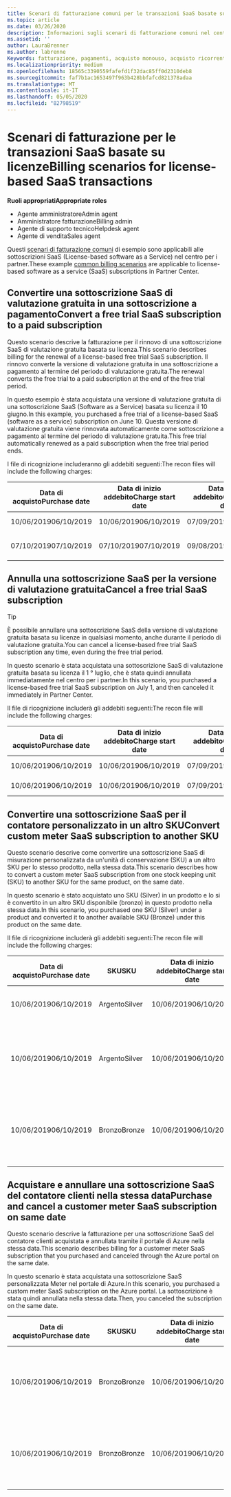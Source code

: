 ```yaml
---
title: Scenari di fatturazione comuni per le transazioni SaaS basate su licenze | Centro per i partner
ms.topic: article
ms.date: 03/26/2020
description: Informazioni sugli scenari di fatturazione comuni nel centro per i partner per le transazioni SaaS basate su licenze.
ms.assetid: ''
author: LauraBrenner
ms.author: labrenne
Keywords: fatturazione, pagamenti, acquisto monouso, acquisto ricorrente, sottoscrizioni, postazioni
ms.localizationpriority: medium
ms.openlocfilehash: 18565c3390559fafefd1f32dac85ff0d2310deb8
ms.sourcegitcommit: faf7b1ac1653497f963b428bbfafcd821378adaa
ms.translationtype: MT
ms.contentlocale: it-IT
ms.lasthandoff: 05/05/2020
ms.locfileid: "82798519"
---
```

# <a name="billing-scenarios-for-license-based-saas-transactions"></a><span data-ttu-id="f8fd4-104">Scenari di fatturazione per le transazioni SaaS basate su licenze</span><span class="sxs-lookup"><span data-stu-id="f8fd4-104">Billing scenarios for license-based SaaS transactions</span></span>

<span data-ttu-id="f8fd4-105">**Ruoli appropriati**</span><span class="sxs-lookup"><span data-stu-id="f8fd4-105">**Appropriate roles**</span></span>

- <span data-ttu-id="f8fd4-106">Agente amministratore</span><span class="sxs-lookup"><span data-stu-id="f8fd4-106">Admin agent</span></span>
- <span data-ttu-id="f8fd4-107">Amministratore fatturazione</span><span class="sxs-lookup"><span data-stu-id="f8fd4-107">Billing admin</span></span>
- <span data-ttu-id="f8fd4-108">Agente di supporto tecnico</span><span class="sxs-lookup"><span data-stu-id="f8fd4-108">Helpdesk agent</span></span>
- <span data-ttu-id="f8fd4-109">Agente di vendita</span><span class="sxs-lookup"><span data-stu-id="f8fd4-109">Sales agent</span></span>


<span data-ttu-id="f8fd4-110">Questi [scenari di fatturazione comuni](common-billing-scenarios.md) di esempio sono applicabili alle sottoscrizioni SaaS (License-based software as a Service) nel centro per i partner.</span><span class="sxs-lookup"><span data-stu-id="f8fd4-110">These example [common billing scenarios](common-billing-scenarios.md) are applicable to license-based software as a service (SaaS) subscriptions in Partner Center.</span></span>

## <a name="convert-a-free-trial-saas-subscription-to-a-paid-subscription"></a><span data-ttu-id="f8fd4-111">Convertire una sottoscrizione SaaS di valutazione gratuita in una sottoscrizione a pagamento</span><span class="sxs-lookup"><span data-stu-id="f8fd4-111">Convert a free trial SaaS subscription to a paid subscription</span></span>

<span data-ttu-id="f8fd4-112">Questo scenario descrive la fatturazione per il rinnovo di una sottoscrizione SaaS di valutazione gratuita basata su licenza.</span><span class="sxs-lookup"><span data-stu-id="f8fd4-112">This scenario describes billing for the renewal of a license-based free trial SaaS subscription.</span></span> <span data-ttu-id="f8fd4-113">Il rinnovo converte la versione di valutazione gratuita in una sottoscrizione a pagamento al termine del periodo di valutazione gratuita.</span><span class="sxs-lookup"><span data-stu-id="f8fd4-113">The renewal converts the free trial to a paid subscription at the end of the free trial period.</span></span>

<span data-ttu-id="f8fd4-114">In questo esempio è stata acquistata una versione di valutazione gratuita di una sottoscrizione SaaS (Software as a Service) basata su licenza il 10 giugno.</span><span class="sxs-lookup"><span data-stu-id="f8fd4-114">In this example, you purchased a free trial of a license-based SaaS (software as a service) subscription on June 10.</span></span> <span data-ttu-id="f8fd4-115">Questa versione di valutazione gratuita viene rinnovata automaticamente come sottoscrizione a pagamento al termine del periodo di valutazione gratuita.</span><span class="sxs-lookup"><span data-stu-id="f8fd4-115">This free trial automatically renewed as a paid subscription when the free trial period ends.</span></span>

<span data-ttu-id="f8fd4-116">I file di ricognizione includeranno gli addebiti seguenti:</span><span class="sxs-lookup"><span data-stu-id="f8fd4-116">The recon files will include the following charges:</span></span>

| <span data-ttu-id="f8fd4-117">Data di acquisto</span><span class="sxs-lookup"><span data-stu-id="f8fd4-117">Purchase date</span></span> | <span data-ttu-id="f8fd4-118">Data di inizio addebito</span><span class="sxs-lookup"><span data-stu-id="f8fd4-118">Charge start date</span></span> | <span data-ttu-id="f8fd4-119">Data di fine addebito</span><span class="sxs-lookup"><span data-stu-id="f8fd4-119">Charge end date</span></span> | <span data-ttu-id="f8fd4-120">Prezzo unitario</span><span class="sxs-lookup"><span data-stu-id="f8fd4-120">Unit price</span></span> | <span data-ttu-id="f8fd4-121">Quantità unità</span><span class="sxs-lookup"><span data-stu-id="f8fd4-121">Unit quantity</span></span> | <span data-ttu-id="f8fd4-122">Importo totale</span><span class="sxs-lookup"><span data-stu-id="f8fd4-122">Total amount</span></span> | <span data-ttu-id="f8fd4-123">Tipo di addebito</span><span class="sxs-lookup"><span data-stu-id="f8fd4-123">Charge type</span></span> | <span data-ttu-id="f8fd4-124">Descrizione della sottoscrizione</span><span class="sxs-lookup"><span data-stu-id="f8fd4-124">Subscription description</span></span> |
| ------------- | ----------------- | --------------- | ---------- | ------------- | ------------ | ----------- | ----------------- |
| <span data-ttu-id="f8fd4-125">10/06/2019</span><span class="sxs-lookup"><span data-stu-id="f8fd4-125">06/10/2019</span></span> | <span data-ttu-id="f8fd4-126">10/06/2019</span><span class="sxs-lookup"><span data-stu-id="f8fd4-126">06/10/2019</span></span> | <span data-ttu-id="f8fd4-127">07/09/2019</span><span class="sxs-lookup"><span data-stu-id="f8fd4-127">07/09/2019</span></span> | <span data-ttu-id="f8fd4-128">$ 0</span><span class="sxs-lookup"><span data-stu-id="f8fd4-128">$0</span></span> | <span data-ttu-id="f8fd4-129">1</span><span class="sxs-lookup"><span data-stu-id="f8fd4-129">1</span></span> | <span data-ttu-id="f8fd4-130">$ 0</span><span class="sxs-lookup"><span data-stu-id="f8fd4-130">$0</span></span> | <span data-ttu-id="f8fd4-131">Nuova</span><span class="sxs-lookup"><span data-stu-id="f8fd4-131">New</span></span> | <span data-ttu-id="f8fd4-132">Versione di prova gratuita</span><span class="sxs-lookup"><span data-stu-id="f8fd4-132">Free trial</span></span> |
| <span data-ttu-id="f8fd4-133">07/10/2019</span><span class="sxs-lookup"><span data-stu-id="f8fd4-133">07/10/2019</span></span> | <span data-ttu-id="f8fd4-134">07/10/2019</span><span class="sxs-lookup"><span data-stu-id="f8fd4-134">07/10/2019</span></span> | <span data-ttu-id="f8fd4-135">09/08/2019</span><span class="sxs-lookup"><span data-stu-id="f8fd4-135">08/09/2019</span></span> | <span data-ttu-id="f8fd4-136">$ 2</span><span class="sxs-lookup"><span data-stu-id="f8fd4-136">$2</span></span> | <span data-ttu-id="f8fd4-137">1</span><span class="sxs-lookup"><span data-stu-id="f8fd4-137">1</span></span> | <span data-ttu-id="f8fd4-138">$ 2</span><span class="sxs-lookup"><span data-stu-id="f8fd4-138">$2</span></span> | <span data-ttu-id="f8fd4-139">Renew</span><span class="sxs-lookup"><span data-stu-id="f8fd4-139">Renew</span></span> | <span data-ttu-id="f8fd4-140">Sottoscrizione a pagamento</span><span class="sxs-lookup"><span data-stu-id="f8fd4-140">Paid subscription</span></span> |

## <a name="cancel-a-free-trial-saas-subscription"></a><span data-ttu-id="f8fd4-141">Annulla una sottoscrizione SaaS per la versione di valutazione gratuita</span><span class="sxs-lookup"><span data-stu-id="f8fd4-141">Cancel a free trial SaaS subscription</span></span>

> [!TIP]
> <span data-ttu-id="f8fd4-142">È possibile annullare una sottoscrizione SaaS della versione di valutazione gratuita basata su licenze in qualsiasi momento, anche durante il periodo di valutazione gratuita.</span><span class="sxs-lookup"><span data-stu-id="f8fd4-142">You can cancel a license-based free trial SaaS subscription any time, even during the free trial period.</span></span>

<span data-ttu-id="f8fd4-143">In questo scenario è stata acquistata una sottoscrizione SaaS di valutazione gratuita basata su licenza il 1 ° luglio, che è stata quindi annullata immediatamente nel centro per i partner.</span><span class="sxs-lookup"><span data-stu-id="f8fd4-143">In this scenario, you purchased a license-based free trial SaaS subscription on July 1, and then canceled it immediately in Partner Center.</span></span>

<span data-ttu-id="f8fd4-144">Il file di ricognizione includerà gli addebiti seguenti:</span><span class="sxs-lookup"><span data-stu-id="f8fd4-144">The recon file will include the following charges:</span></span>

| <span data-ttu-id="f8fd4-145">Data di acquisto</span><span class="sxs-lookup"><span data-stu-id="f8fd4-145">Purchase date</span></span> | <span data-ttu-id="f8fd4-146">Data di inizio addebito</span><span class="sxs-lookup"><span data-stu-id="f8fd4-146">Charge start date</span></span> | <span data-ttu-id="f8fd4-147">Data di fine addebito</span><span class="sxs-lookup"><span data-stu-id="f8fd4-147">Charge end date</span></span> | <span data-ttu-id="f8fd4-148">Prezzo unitario</span><span class="sxs-lookup"><span data-stu-id="f8fd4-148">Unit price</span></span> | <span data-ttu-id="f8fd4-149">Quantità unità</span><span class="sxs-lookup"><span data-stu-id="f8fd4-149">Unit quantity</span></span> | <span data-ttu-id="f8fd4-150">Importo totale</span><span class="sxs-lookup"><span data-stu-id="f8fd4-150">Total amount</span></span> | <span data-ttu-id="f8fd4-151">Tipo di addebito</span><span class="sxs-lookup"><span data-stu-id="f8fd4-151">Charge type</span></span> | <span data-ttu-id="f8fd4-152">Descrizione della sottoscrizione</span><span class="sxs-lookup"><span data-stu-id="f8fd4-152">Subscription description</span></span> |
| ------------- | ----------------- | --------------- | ---------- | ------------- | ------------ | ----------- | ----------------- |
| <span data-ttu-id="f8fd4-153">10/06/2019</span><span class="sxs-lookup"><span data-stu-id="f8fd4-153">06/10/2019</span></span> | <span data-ttu-id="f8fd4-154">10/06/2019</span><span class="sxs-lookup"><span data-stu-id="f8fd4-154">06/10/2019</span></span> | <span data-ttu-id="f8fd4-155">07/09/2019</span><span class="sxs-lookup"><span data-stu-id="f8fd4-155">07/09/2019</span></span> | <span data-ttu-id="f8fd4-156">$ 0</span><span class="sxs-lookup"><span data-stu-id="f8fd4-156">$0</span></span> | <span data-ttu-id="f8fd4-157">11</span><span class="sxs-lookup"><span data-stu-id="f8fd4-157">11</span></span> | <span data-ttu-id="f8fd4-158">$ 0</span><span class="sxs-lookup"><span data-stu-id="f8fd4-158">$0</span></span> | <span data-ttu-id="f8fd4-159">Nuova</span><span class="sxs-lookup"><span data-stu-id="f8fd4-159">New</span></span> | <span data-ttu-id="f8fd4-160">Versione di prova gratuita</span><span class="sxs-lookup"><span data-stu-id="f8fd4-160">Free trial</span></span> |
| <span data-ttu-id="f8fd4-161">10/06/2019</span><span class="sxs-lookup"><span data-stu-id="f8fd4-161">06/10/2019</span></span> | <span data-ttu-id="f8fd4-162">10/06/2019</span><span class="sxs-lookup"><span data-stu-id="f8fd4-162">06/10/2019</span></span> | <span data-ttu-id="f8fd4-163">07/09/2019</span><span class="sxs-lookup"><span data-stu-id="f8fd4-163">07/09/2019</span></span> | <span data-ttu-id="f8fd4-164">$ 0</span><span class="sxs-lookup"><span data-stu-id="f8fd4-164">$0</span></span> | <span data-ttu-id="f8fd4-165">11</span><span class="sxs-lookup"><span data-stu-id="f8fd4-165">11</span></span> | <span data-ttu-id="f8fd4-166">$ 0</span><span class="sxs-lookup"><span data-stu-id="f8fd4-166">$0</span></span> | <span data-ttu-id="f8fd4-167">Annulla</span><span class="sxs-lookup"><span data-stu-id="f8fd4-167">Cancel</span></span> | <span data-ttu-id="f8fd4-168">Versione di prova gratuita</span><span class="sxs-lookup"><span data-stu-id="f8fd4-168">Free trial</span></span> |

## <a name="convert-custom-meter-saas-subscription-to-another-sku"></a><span data-ttu-id="f8fd4-169">Convertire una sottoscrizione SaaS per il contatore personalizzato in un altro SKU</span><span class="sxs-lookup"><span data-stu-id="f8fd4-169">Convert custom meter SaaS subscription to another SKU</span></span>

<span data-ttu-id="f8fd4-170">Questo scenario descrive come convertire una sottoscrizione SaaS di misurazione personalizzata da un'unità di conservazione (SKU) a un altro SKU per lo stesso prodotto, nella stessa data.</span><span class="sxs-lookup"><span data-stu-id="f8fd4-170">This scenario describes how to convert a custom meter SaaS subscription from one stock keeping unit (SKU) to another SKU for the same product, on the same date.</span></span>

<span data-ttu-id="f8fd4-171">In questo scenario è stato acquistato uno SKU (Silver) in un prodotto e lo si è convertito in un altro SKU disponibile (bronzo) in questo prodotto nella stessa data.</span><span class="sxs-lookup"><span data-stu-id="f8fd4-171">In this scenario, you purchased one SKU (Silver) under a product and converted it to another available SKU (Bronze) under this product on the same date.</span></span>

<span data-ttu-id="f8fd4-172">Il file di ricognizione includerà gli addebiti seguenti:</span><span class="sxs-lookup"><span data-stu-id="f8fd4-172">The recon file will include the following charges:</span></span>

| <span data-ttu-id="f8fd4-173">Data di acquisto</span><span class="sxs-lookup"><span data-stu-id="f8fd4-173">Purchase date</span></span> | <span data-ttu-id="f8fd4-174">SKU</span><span class="sxs-lookup"><span data-stu-id="f8fd4-174">SKU</span></span> | <span data-ttu-id="f8fd4-175">Data di inizio addebito</span><span class="sxs-lookup"><span data-stu-id="f8fd4-175">Charge start date</span></span> | <span data-ttu-id="f8fd4-176">Data di fine addebito</span><span class="sxs-lookup"><span data-stu-id="f8fd4-176">Charge end date</span></span> | <span data-ttu-id="f8fd4-177">Prezzo unitario</span><span class="sxs-lookup"><span data-stu-id="f8fd4-177">Unit price</span></span> | <span data-ttu-id="f8fd4-178">Quantità unità</span><span class="sxs-lookup"><span data-stu-id="f8fd4-178">Unit quantity</span></span> | <span data-ttu-id="f8fd4-179">Importo totale</span><span class="sxs-lookup"><span data-stu-id="f8fd4-179">Total amount</span></span> | <span data-ttu-id="f8fd4-180">Tipo di addebito</span><span class="sxs-lookup"><span data-stu-id="f8fd4-180">Charge type</span></span> | <span data-ttu-id="f8fd4-181">Descrizione della sottoscrizione</span><span class="sxs-lookup"><span data-stu-id="f8fd4-181">Subscription description</span></span> |
| ------------- | ----------------- | ----------------- | --------------- | ---------- | ------------- | ------------ | ----------- | ----------------- |
| <span data-ttu-id="f8fd4-182">10/06/2019</span><span class="sxs-lookup"><span data-stu-id="f8fd4-182">06/10/2019</span></span> | <span data-ttu-id="f8fd4-183">Argento</span><span class="sxs-lookup"><span data-stu-id="f8fd4-183">Silver</span></span> | <span data-ttu-id="f8fd4-184">10/06/2019</span><span class="sxs-lookup"><span data-stu-id="f8fd4-184">06/10/2019</span></span> | <span data-ttu-id="f8fd4-185">10/06/2019</span><span class="sxs-lookup"><span data-stu-id="f8fd4-185">06/10/2019</span></span> | <span data-ttu-id="f8fd4-186">$ 20</span><span class="sxs-lookup"><span data-stu-id="f8fd4-186">$20</span></span> | <span data-ttu-id="f8fd4-187">1</span><span class="sxs-lookup"><span data-stu-id="f8fd4-187">1</span></span> | <span data-ttu-id="f8fd4-188">$ 20</span><span class="sxs-lookup"><span data-stu-id="f8fd4-188">$20</span></span> | <span data-ttu-id="f8fd4-189">Nuova</span><span class="sxs-lookup"><span data-stu-id="f8fd4-189">New</span></span> | <span data-ttu-id="f8fd4-190">Sottoscrizione SaaS del contatore personalizzato</span><span class="sxs-lookup"><span data-stu-id="f8fd4-190">Custom meter SaaS subscription</span></span> |
| <span data-ttu-id="f8fd4-191">10/06/2019</span><span class="sxs-lookup"><span data-stu-id="f8fd4-191">06/10/2019</span></span> | <span data-ttu-id="f8fd4-192">Argento</span><span class="sxs-lookup"><span data-stu-id="f8fd4-192">Silver</span></span> | <span data-ttu-id="f8fd4-193">10/06/2019</span><span class="sxs-lookup"><span data-stu-id="f8fd4-193">06/10/2019</span></span> | <span data-ttu-id="f8fd4-194">10/06/2019</span><span class="sxs-lookup"><span data-stu-id="f8fd4-194">06/10/2019</span></span> | <span data-ttu-id="f8fd4-195">$ 20</span><span class="sxs-lookup"><span data-stu-id="f8fd4-195">$20</span></span> | <span data-ttu-id="f8fd4-196">1</span><span class="sxs-lookup"><span data-stu-id="f8fd4-196">1</span></span> | <span data-ttu-id="f8fd4-197">-$20</span><span class="sxs-lookup"><span data-stu-id="f8fd4-197">-$20</span></span> | <span data-ttu-id="f8fd4-198">Conversione</span><span class="sxs-lookup"><span data-stu-id="f8fd4-198">Convert</span></span> | <span data-ttu-id="f8fd4-199">Rifatturato in base alla sottoscrizione SaaS personalizzata del contatore</span><span class="sxs-lookup"><span data-stu-id="f8fd4-199">Prorated rebill for custom meter SaaS subscription</span></span> |
| <span data-ttu-id="f8fd4-200">10/06/2019</span><span class="sxs-lookup"><span data-stu-id="f8fd4-200">06/10/2019</span></span> | <span data-ttu-id="f8fd4-201">Bronzo</span><span class="sxs-lookup"><span data-stu-id="f8fd4-201">Bronze</span></span> | <span data-ttu-id="f8fd4-202">10/06/2019</span><span class="sxs-lookup"><span data-stu-id="f8fd4-202">06/10/2019</span></span> | <span data-ttu-id="f8fd4-203">10/06/2019</span><span class="sxs-lookup"><span data-stu-id="f8fd4-203">06/10/2019</span></span> | <span data-ttu-id="f8fd4-204">$10</span><span class="sxs-lookup"><span data-stu-id="f8fd4-204">$10</span></span> | <span data-ttu-id="f8fd4-205">1</span><span class="sxs-lookup"><span data-stu-id="f8fd4-205">1</span></span> | <span data-ttu-id="f8fd4-206">$10</span><span class="sxs-lookup"><span data-stu-id="f8fd4-206">$10</span></span> | <span data-ttu-id="f8fd4-207">Conversione</span><span class="sxs-lookup"><span data-stu-id="f8fd4-207">Convert</span></span> | <span data-ttu-id="f8fd4-208">Sottoscrizione SaaS del contatore personalizzato</span><span class="sxs-lookup"><span data-stu-id="f8fd4-208">Custom meter SaaS subscription</span></span> |

## <a name="purchase-and-cancel-a-customer-meter-saas-subscription-on-same-date"></a><span data-ttu-id="f8fd4-209">Acquistare e annullare una sottoscrizione SaaS del contatore clienti nella stessa data</span><span class="sxs-lookup"><span data-stu-id="f8fd4-209">Purchase and cancel a customer meter SaaS subscription on same date</span></span>

<span data-ttu-id="f8fd4-210">Questo scenario descrive la fatturazione per una sottoscrizione SaaS del contatore clienti acquistata e annullata tramite il portale di Azure nella stessa data.</span><span class="sxs-lookup"><span data-stu-id="f8fd4-210">This scenario describes billing for a customer meter SaaS subscription that you purchased and canceled through the Azure portal on the same date.</span></span>

<span data-ttu-id="f8fd4-211">In questo scenario è stata acquistata una sottoscrizione SaaS personalizzata Meter nel portale di Azure.</span><span class="sxs-lookup"><span data-stu-id="f8fd4-211">In this scenario, you purchased a custom meter SaaS subscription on the Azure portal.</span></span> <span data-ttu-id="f8fd4-212">La sottoscrizione è stata quindi annullata nella stessa data.</span><span class="sxs-lookup"><span data-stu-id="f8fd4-212">Then, you canceled the subscription on the same date.</span></span>

| <span data-ttu-id="f8fd4-213">Data di acquisto</span><span class="sxs-lookup"><span data-stu-id="f8fd4-213">Purchase date</span></span> | <span data-ttu-id="f8fd4-214">SKU</span><span class="sxs-lookup"><span data-stu-id="f8fd4-214">SKU</span></span> | <span data-ttu-id="f8fd4-215">Data di inizio addebito</span><span class="sxs-lookup"><span data-stu-id="f8fd4-215">Charge start date</span></span> | <span data-ttu-id="f8fd4-216">Data di fine addebito</span><span class="sxs-lookup"><span data-stu-id="f8fd4-216">Charge end date</span></span> | <span data-ttu-id="f8fd4-217">Prezzo unitario</span><span class="sxs-lookup"><span data-stu-id="f8fd4-217">Unit price</span></span> | <span data-ttu-id="f8fd4-218">Quantità unità</span><span class="sxs-lookup"><span data-stu-id="f8fd4-218">Unit quantity</span></span> | <span data-ttu-id="f8fd4-219">Importo totale</span><span class="sxs-lookup"><span data-stu-id="f8fd4-219">Total amount</span></span> | <span data-ttu-id="f8fd4-220">Tipo di addebito</span><span class="sxs-lookup"><span data-stu-id="f8fd4-220">Charge type</span></span> | <span data-ttu-id="f8fd4-221">Descrizione della sottoscrizione</span><span class="sxs-lookup"><span data-stu-id="f8fd4-221">Subscription description</span></span> |
| ------------- | ------------- |----------------- | --------------- | ---------- | ------------- | ------------ | ----------- | ----------------- |
| <span data-ttu-id="f8fd4-222">10/06/2019</span><span class="sxs-lookup"><span data-stu-id="f8fd4-222">06/10/2019</span></span> | <span data-ttu-id="f8fd4-223">Bronzo</span><span class="sxs-lookup"><span data-stu-id="f8fd4-223">Bronze</span></span> | <span data-ttu-id="f8fd4-224">10/06/2019</span><span class="sxs-lookup"><span data-stu-id="f8fd4-224">06/10/2019</span></span> | <span data-ttu-id="f8fd4-225">10/06/2019</span><span class="sxs-lookup"><span data-stu-id="f8fd4-225">06/10/2019</span></span> | <span data-ttu-id="f8fd4-226">$10</span><span class="sxs-lookup"><span data-stu-id="f8fd4-226">$10</span></span> | <span data-ttu-id="f8fd4-227">1</span><span class="sxs-lookup"><span data-stu-id="f8fd4-227">1</span></span> | <span data-ttu-id="f8fd4-228">$10</span><span class="sxs-lookup"><span data-stu-id="f8fd4-228">$10</span></span> | <span data-ttu-id="f8fd4-229">Nuova</span><span class="sxs-lookup"><span data-stu-id="f8fd4-229">New</span></span> | <span data-ttu-id="f8fd4-230">Sottoscrizione SaaS del contatore personalizzato</span><span class="sxs-lookup"><span data-stu-id="f8fd4-230">Custom meter SaaS subscription</span></span> |
| <span data-ttu-id="f8fd4-231">10/06/2019</span><span class="sxs-lookup"><span data-stu-id="f8fd4-231">06/10/2019</span></span> | <span data-ttu-id="f8fd4-232">Bronzo</span><span class="sxs-lookup"><span data-stu-id="f8fd4-232">Bronze</span></span> | <span data-ttu-id="f8fd4-233">10/06/2019</span><span class="sxs-lookup"><span data-stu-id="f8fd4-233">06/10/2019</span></span> | <span data-ttu-id="f8fd4-234">10/06/2019</span><span class="sxs-lookup"><span data-stu-id="f8fd4-234">06/10/2019</span></span> | <span data-ttu-id="f8fd4-235">$10</span><span class="sxs-lookup"><span data-stu-id="f8fd4-235">$10</span></span> | <span data-ttu-id="f8fd4-236">1</span><span class="sxs-lookup"><span data-stu-id="f8fd4-236">1</span></span> | <span data-ttu-id="f8fd4-237">-$10</span><span class="sxs-lookup"><span data-stu-id="f8fd4-237">-$10</span></span> | <span data-ttu-id="f8fd4-238">CancelImmediate</span><span class="sxs-lookup"><span data-stu-id="f8fd4-238">CancelImmediate</span></span> | <span data-ttu-id="f8fd4-239">Sottoscrizione SaaS del contatore personalizzato</span><span class="sxs-lookup"><span data-stu-id="f8fd4-239">Custom meter SaaS subscription</span></span> |
